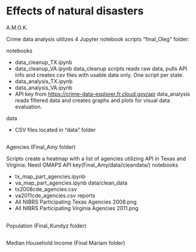 ﻿# Effects of natural disasters
A.M.O.K.

Crime data analysis utilizes 4 Jupyter notebook scripts "final_Oleg" folder: 
 
notebooks
 - data_cleanup_TX.ipynb
 - data_cleanup_VA.ipynb
	data_cleanup scripts reads raw data, pulls API info and creates csv files with usable data only. One script per state. 
 - data_analysis_TX.ipynb 
 - data_analysis_VA.ipynb
 - API key from https://crime-data-explorer.fr.cloud.gov/api
	data_analysis reads filtered data and creates graphs and plots for visual data evaluation. 
 
data
 - CSV files located in “data” folder 
##
Agencies (Final_Amy folder)
 
Scripts create a heatmap with a list of agencies utilizing API in Texas and Virginia. Need GMAPS API key(Final_Amy/data/cleandata/)
notebooks
 - tx_map_part_agencies.ipynb
 - va_map_part_agencies.ipynb
data/clean_data
 - tx2008cde_agencies.csv
 - va2011cde_agencies.csv
reports
 - All NIBRS Participating Texas Agencies 2008.png
 - All NIBRS Participating Virginia Agencies 2011.png
##
Population (Final_Kundyz folder)
 
 
##
Median Household Income (Final Mariam folder)
 
 